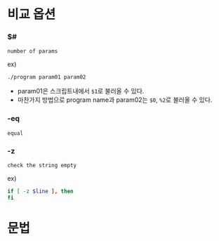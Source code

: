 # 비교 옵션

### $#

`number of params`

ex)
```shell
./program param01 param02
```

* param01은 스크립트내에서 `$1`로 불러올 수 있다.
* 마찬가지 방법으로 program name과 param02는 `$0`, `%2`로 불러올 수 있다.

### -eq

`equal`


### -z

`check the string empty`

ex)
```sh
if [ -z $line ], then
fi
```

# 문법
